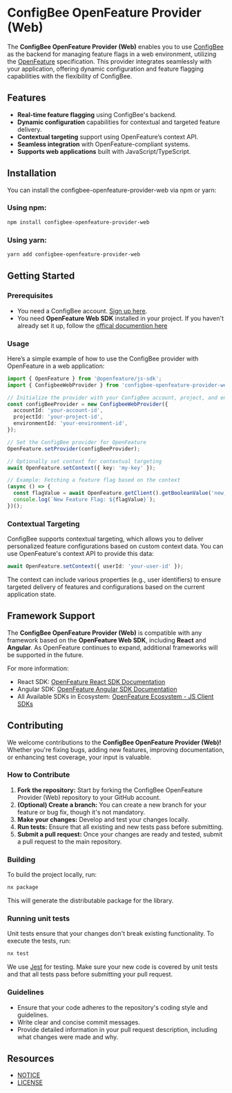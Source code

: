 # ConfigBee OpenFeature Provider (Web)

The **ConfigBee OpenFeature Provider (Web)** enables you to use [ConfigBee](https://configbee.com/) as the backend for managing feature flags in a web environment, utilizing the [OpenFeature](https://openfeature.dev/) specification. This provider integrates seamlessly with your application, offering dynamic configuration and feature flagging capabilities with the flexibility of ConfigBee.

## Features
- **Real-time feature flagging** using ConfigBee's backend.
- **Dynamic configuration** capabilities for contextual and targeted feature delivery.
- **Contextual targeting** support using OpenFeature’s context API.
- **Seamless integration** with OpenFeature-compliant systems.
- **Supports web applications** built with JavaScript/TypeScript.

## Installation
You can install the configbee-openfeature-provider-web via npm or yarn:

### Using npm:
```bash
npm install configbee-openfeature-provider-web
```
### Using yarn:
```bash
yarn add configbee-openfeature-provider-web
```

## Getting Started
### Prerequisites
- You need a ConfigBee account. [Sign up here](https://platform.configbee.com/).
- You need **OpenFeature Web SDK** installed in your project. If you haven't already set it up, follow the [offical documention here](https://openfeature.dev/docs/reference/technologies/client/web)

### Usage
Here’s a simple example of how to use the ConfigBee provider with OpenFeature in a web application:
```typescript
import { OpenFeature } from '@openfeature/js-sdk';
import { ConfigbeeWebProvider } from 'configbee-openfeature-provider-web';

// Initialize the provider with your ConfigBee account, project, and environment information
const configBeeProvider = new ConfigbeeWebProvider({
  accountId: 'your-account-id',
  projectId: 'your-project-id',
  environmentId: 'your-environment-id',
});

// Set the ConfigBee provider for OpenFeature
OpenFeature.setProvider(configBeeProvider);

// Optionally set context for contextual targeting
await OpenFeature.setContext({ key: 'my-key' });

// Example: Fetching a feature flag based on the context
(async () => {
  const flagValue = await OpenFeature.getClient().getBooleanValue('new_feature', false);
  console.log(`New Feature Flag: ${flagValue}`);
})();
```

### Contextual Targeting
ConfigBee supports contextual targeting, which allows you to deliver personalized feature configurations based on custom context data. You can use OpenFeature's context API to provide this data:
```typescript
await OpenFeature.setContext({ userId: 'your-user-id' });
```
The context can include various properties (e.g., user identifiers) to ensure targeted delivery of features and configurations based on the current application state.

## Framework Support
The **ConfigBee OpenFeature Provider (Web)** is compatible with any framework based on the **OpenFeature Web SDK**, including 
**React** and **Angular**. As OpenFeature continues to expand, additional frameworks will be supported in the future.

For more information:
- React SDK: [OpenFeature React SDK Documentation](https://openfeature.dev/docs/reference/technologies/client/web/react)
- Angular SDK: [OpenFeature Angular SDK Documentation](https://openfeature.dev/docs/reference/technologies/client/web/angular)
- All Available SDKs in Ecosystem: [OpenFeature Ecosystem - JS Client SDKs](https://openfeature.dev/ecosystem?instant_search%5BrefinementList%5D%5Btype%5D%5B0%5D=SDK&instant_search%5BrefinementList%5D%5Bcategory%5D%5B0%5D=Client&instant_search%5BrefinementList%5D%5Btechnology%5D%5B0%5D=JavaScript)

## Contributing
We welcome contributions to the **ConfigBee OpenFeature Provider (Web)!** Whether you're fixing bugs, adding new features, improving documentation, or enhancing test coverage, your input is valuable.

### How to Contribute
1. **Fork the repository:** Start by forking the ConfigBee OpenFeature Provider (Web) repository to your GitHub account.
2. **(Optional) Create a branch:** You can create a new branch for your feature or bug fix, though it's not mandatory.
3. **Make your changes:** Develop and test your changes locally.
4. **Run tests:** Ensure that all existing and new tests pass before submitting.
5. **Submit a pull request:** Once your changes are ready and tested, submit a pull request to the main repository.

### Building
To build the project locally, run:
```bash
nx package
```
This will generate the distributable package for the library.

### Running unit tests
Unit tests ensure that your changes don't break existing functionality. To execute the tests, run:
```bash
nx test
```
We use [Jest](https://jestjs.io) for testing. Make sure your new code is covered by unit tests and that all tests pass before submitting your pull request.

### Guidelines
- Ensure that your code adheres to the repository's coding style and guidelines.
- Write clear and concise commit messages.
- Provide detailed information in your pull request description, including what changes were made and why.

## Resources
- [NOTICE](https://github.com/configbee/cb-openfeature-provider-web/blob/main/NOTICE)
- [LICENSE](https://github.com/configbee/cb-openfeature-provider-web/blob/main/LICENSE)
